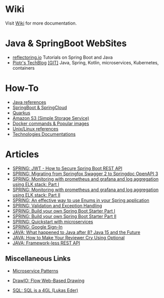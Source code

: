 # Wiki
Visit [Wiki](https://github.com/mllopis11/docs/wiki) for more documentation. 

# Java & SpringBoot WebSites
- [reflectoring.io](https://reflectoring.io/) Tutorials on Spring Boot and Java
- [Piotr's TechBlog](https://piotrminkowski.com) [[GIT]](https://github.com/piomin) Java, Spring, Kotlin, microservices, Kubernetes, containers

# How-To
- [Java references](https://github.com/mllopis11/docs/blob/master/java.md)
- [SpringBoot & SpringCloud](https://github.com/mllopis11/docs/blob/master/springboot.md)
- [Quarkus](https://github.com/mllopis11/quarkus-demo)
- [Amazon S3 (Simple Storage Service)](https://github.com/mllopis11/docs/blob/master/amazon-s3.md)
- [Docker commands & Popular images](https://github.com/mllopis11/docs/blob/master/docker.md)
- [Unix/Linux references](https://github.com/mllopis11/docs/blob/master/unix-linux.md)
- [Technologies Documentations](https://devdocs.io/)

# Articles
- [SPRING: JWT - How to Secure Spring Boot REST API](https://medium.com/dev-genius/json-web-token-how-to-secure-spring-boot-rest-api-4be1369009b0)
- [SPRING: Migrating from Springfox Swagger 2 to Springdoc OpenAPI 3](https://deepak-shinde.medium.com/migrating-from-springfox-swagger-2-to-springdoc-openapi-3-79a79757b8d1)
- [SPRING: Monitoring with prometheus and grafana and log aggregation using ELK stack: Part I](https://medium.com/nerd-for-tech/creating-spring-boot-microservices-monitoring-with-prometheus-and-grafana-and-log-aggregation-ba4f20496942)
- [SPRING: Monitoring with prometheus and grafana and log aggregation using ELK stack: Part II](https://medium.com/nerd-for-tech/building-spring-boot-microservices-monitoring-with-prometheus-and-grafana-and-log-aggregation-5ed9ca7dda36)
- [SPRING: An effective way to use Enums in your Spring application](https://medium.com/javarevisited/an-effective-way-to-use-java-enums-in-your-spring-application-485c969794a8)
- [SPRING: Validation and Exception Handling](https://medium.com/sprang/validation-and-exception-handling-with-spring-ba44b3ee0723)
- [SPRING: Build your own Spring Boot Starter Part I](https://medium.com/@asegu/build-your-own-spring-boot-starter-90ad1f426227)
- [SPRING: Build your own Spring Boot Starter Part II](https://medium.com/@asegu/why-a-spring-boot-developer-could-die-without-spring-boot-starter-properties-11c5d6bf459a)
- [SPRING: Quickstart with microservices](https://medium.com/@leo.ertuna/quickstart-with-java-spring-boot-mircoservices-b67d63fd19d1)
- [SPRING: Google Sign-In](https://yatheesanc9.medium.com/spring-boot-with-google-sign-in-8e304dbe936e)
- [JAVA: What happened to Java after 8? Java 15 and the Future](https://medium.com/blue-harvest-tech-blog/what-happened-to-java-after-8-java-15-and-the-future-8a005edcc013)
- [JAVA: How to Make Your Reviewer Cry Using Optional](https://dante0747.medium.com/how-to-make-your-reviewer-cry-using-java-optional-da5a32db4fba)
- [JAVA: Framework-less REST API](https://medium.com/consulner/framework-less-rest-api-in-java-dd22d4d642fa)

## Miscellaneous Links
- [Microservice Patterns](https://microservices.io/)
- [DrawIO: Flow Web-Based Drawing](https://www.draw.io) 

- [SQL: SQL is a 4GL (Lukas Eder)](https://www.google.com/search?biw=1581&bih=742&ei=TyzDW8ywMMO-aYj7i7gG&q=lukas+eder+SQL+youtube&oq=lukas+eder+SQL+youtube&gs_l=psy-ab.3...598897.607084.0.607578.53.21.1.0.0.0.229.2274.5j11j2.18.0....0...1c.1.64.psy-ab..40.10.1016...0i30k1j0i8i30k1j0i22i30k1j33i160k1j33i21k1.0.hKhlsQKI4qY)

